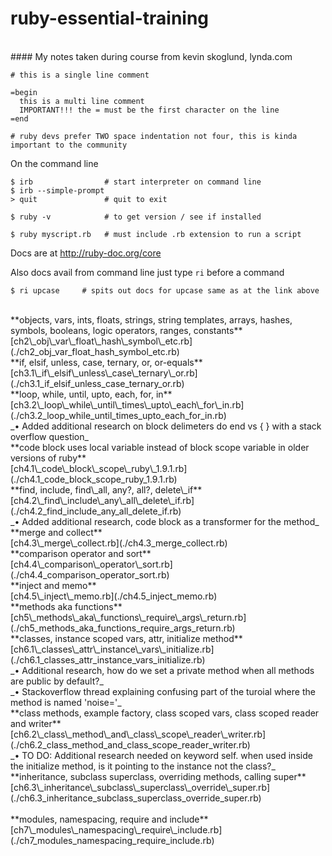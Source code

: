 # ruby-essential-training
<br/>
#### My notes taken during course from kevin skoglund, lynda.com

    # this is a single line comment
    
    =begin
      this is a multi line comment
      IMPORTANT!!! the = must be the first character on the line
    =end

    # ruby devs prefer TWO space indentation not four, this is kinda important to the community


On the command line    

    $ irb                # start interpreter on command line
    $ irb --simple-prompt
    > quit               # quit to exit

    $ ruby -v            # to get version / see if installed

    $ ruby myscript.rb   # must include .rb extension to run a script

Docs are at <a href="http://ruby-doc.org/core" target="_blank">http://ruby-doc.org/core</a>

Also docs avail from command line just type `ri` before a command

    $ ri upcase     # spits out docs for upcase same as at the link above 

<br/>
**objects, vars, ints, floats, strings, string templates, arrays, hashes, symbols, booleans, logic operators, ranges, constants**<br/>
[ch2\_obj\_var\_float\_hash\_symbol\_etc.rb](./ch2_obj_var_float_hash_symbol_etc.rb)

<br/>
**if, elsif, unless, case, ternary, or, or-equals**<br/>
[ch3.1\_if\_elsif\_unless\_case\_ternary\_or.rb](./ch3.1_if_elsif_unless_case_ternary_or.rb)

<br/>
**loop, while, until, upto, each, for, in**<br/>
[ch3.2\_loop\_while\_until\_times\_upto\_each\_for\_in.rb](./ch3.2_loop_while_until_times_upto_each_for_in.rb)<br/>
_• Added additional research on block delimeters do end vs { } with a stack overflow question_


<br/>
**code block uses local variable instead of block scope variable in older versions of ruby**<br/>
[ch4.1\_code\_block\_scope\_ruby\_1.9.1.rb](./ch4.1_code_block_scope_ruby_1.9.1.rb)

<br/>
**find, include, find\_all, any?, all?, delete\_if**<br/>
[ch4.2\_find\_include\_any\_all\_delete\_if.rb](./ch4.2_find_include_any_all_delete_if.rb)<br/>
_• Added additional research, code block as a transformer for the method_

<br/>
**merge and collect**<br/>
[ch4.3\_merge\_collect.rb](./ch4.3_merge_collect.rb)

<br/>
**comparison operator and sort**<br/>
[ch4.4\_comparison\_operator\_sort.rb](./ch4.4_comparison_operator_sort.rb)

<br/>
**inject and memo**<br/>
[ch4.5\_inject\_memo.rb](./ch4.5_inject_memo.rb)

<br/>
**methods aka functions**<br/>
[ch5\_methods\_aka\_functions\_require\_args\_return.rb](./ch5_methods_aka_functions_require_args_return.rb)

<br/>
**classes, instance scoped vars, attr, initialize method**<br/>
[ch6.1\_classes\_attr\_instance\_vars\_initialize.rb](./ch6.1_classes_attr_instance_vars_initialize.rb)<br/>
_• Additional research, how do we set a private method when all methods are public by default?_<br/>
_• Stackoverflow thread explaining confusing part of the turoial where the method is named 'noise='_

<br/>
**class methods, example factory, class scoped vars, class scoped reader and writer**<br/>
[ch6.2\_class\_method\_and\_class\_scope\_reader\_writer.rb](./ch6.2_class_method_and_class_scope_reader_writer.rb)<br/>
_• TO DO: Additional research needed on keyword self. when used inside the initialize method, is it pointing to the instance not the class?_

<br/>
**inheritance, subclass superclass, overriding methods, calling super**<br/>
[ch6.3\_inheritance\_subclass\_superclass\_override\_super.rb](./ch6.3_inheritance_subclass_superclass_override_super.rb)<br/>

<br/>
**modules, namespacing, require and include**<br/>
[ch7\_modules\_namespacing\_require\_include.rb](./ch7_modules_namespacing_require_include.rb)<br/>



